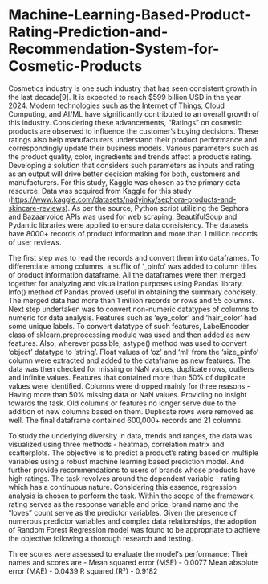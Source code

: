 # Machine-Learning-Based-Product-Rating-Prediction-and-Recommendation-System-for-Cosmetic-Products

Cosmetics industry is one such industry that has seen consistent growth in the last decade[9]. It is expected to reach $599 billion USD in the year 2024. Modern technologies such as the Internet of Things, Cloud Computing, and AI/ML have significantly contributed to an overall growth of this industry. Considering these advancements, “Ratings” on cosmetic products are observed to influence the customer’s buying decisions. These ratings also help manufacturers understand their product performance and correspondingly update their business models. Various parameters such as the product quality, color, ingredients and trends affect a product’s rating. Developing a solution that considers such parameters as inputs and rating as an output will drive better decision making for both, customers and manufacturers.
For this study, Kaggle was chosen as the primary data resource. Data was acquired from Kaggle for this study (https://www.kaggle.com/datasets/nadyinky/sephora-products-and-skincare-reviews). As per the source, Python script utilizing the Sephora and Bazaarvoice APIs was used for web scraping. BeautifulSoup and Pydantic libraries were applied to ensure data consistency. The datasets have 8000+ records of product information and more than 1 million records of user reviews. 

The first step was to read the records and convert them into dataframes. To differentiate among columns, a suffix of ‘_pinfo’ was added to column titles of product information dataframe. All the dataframes were then merged together for analyzing and visualization purposes using Pandas library. Info() method of Pandas proved useful in obtaining the summary concisely. The merged data had more than 1 million records or rows and 55 columns.
Next step undertaken was to convert non-numeric datatypes of columns to numeric for data analysis. Features such as ‘eye_color’ and ‘hair_color’ had some unique labels. To convert datatype of such features, LabelEncoder class of sklearn.preprocessing module was used and then added as new features. Also, wherever possible, astype() method was used to convert ‘object’ datatype to ‘string’. Float values of ‘oz’ and ‘ml’ from the ‘size_pinfo’ column were extracted and added to the dataframe as new features. 
The data was then checked for missing or NaN values, duplicate rows, outliers and infinite values. Features that contained more than 50% of duplicate values were identified. Columns were dropped mainly for three reasons -
Having more than 50% missing data or NaN values.
Providing no insight towards the task.
Old columns or features no longer serve due to the addition of new columns based on them.
Duplicate rows were removed as well.
The final dataframe contained 600,000+ records and 21 columns. 

To study the underlying diversity in data, trends and ranges, the data was visualized using three methods - heatmap, correlation matrix and scatterplots. The objective is to predict a product’s rating based on multiple variables using a robust machine learning based prediction model. And further provide recommendations to users of brands whose products have high ratings. The task revolves around the dependent variable - rating which has a continuous nature. Considering this essence, regression analysis is chosen to perform the task. Within the scope of the framework, rating serves as the response variable and price, brand name and the “loves” count serve as the predictor variables. Given the presence of numerous predictor variables and complex data relationships, the adoption of Random Forest Regression model was found to be appropriate to achieve the objective following a thorough research and testing.

Three scores were assessed to evaluate the model's performance: Their names and scores are -
Mean squared error (MSE) - 0.0077
Mean absolute error (MAE) - 0.0439
R squared (R²) - 0.9182

